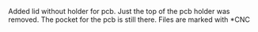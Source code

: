 Added lid without holder for pcb. Just the top of the pcb holder was removed. The pocket for the pcb is still there.
Files are marked with *CNC
